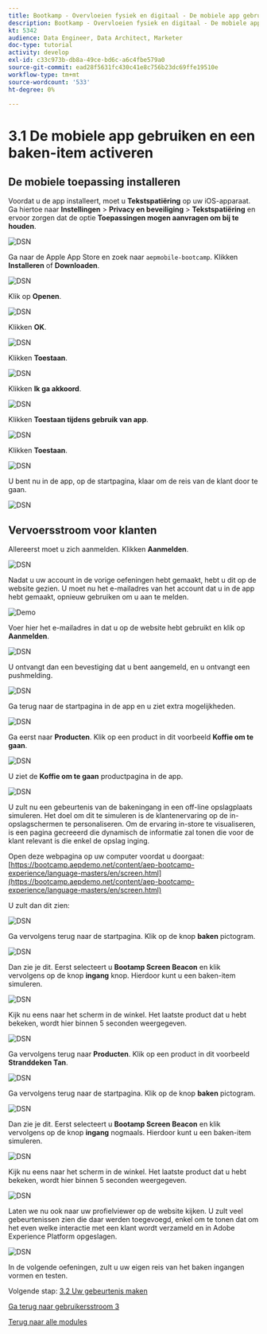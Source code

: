 ```yaml
---
title: Bootkamp - Overvloeien fysiek en digitaal - De mobiele app gebruiken en een baken-item activeren
description: Bootkamp - Overvloeien fysiek en digitaal - De mobiele app gebruiken en een baken-item activeren
kt: 5342
audience: Data Engineer, Data Architect, Marketer
doc-type: tutorial
activity: develop
exl-id: c33c973b-db8a-49ce-bd6c-a6c4fbe579a0
source-git-commit: ead28f5631fc430c41e8c756b23dc69ffe19510e
workflow-type: tm+mt
source-wordcount: '533'
ht-degree: 0%

---
```


# 3.1 De mobiele app gebruiken en een baken-item activeren

## De mobiele toepassing installeren

Voordat u de app installeert, moet u **Tekstspatiëring** op uw iOS-apparaat. Ga hiertoe naar **Instellingen** > **Privacy en beveiliging** > **Tekstspatiëring** en ervoor zorgen dat de optie **Toepassingen mogen aanvragen om bij te houden**.

![DSN](./../uc3/images/app4.png)

Ga naar de Apple App Store en zoek naar `aepmobile-bootcamp`. Klikken **Installeren** of **Downloaden**.

![DSN](./../uc3/images/app1.png)

Klik op **Openen**.

![DSN](./../uc3/images/app2.png)

Klikken **OK**.

![DSN](./../uc3/images/app9.png)

Klikken **Toestaan**.

![DSN](./../uc3/images/app3.png)

Klikken **Ik ga akkoord**.

![DSN](./../uc3/images/app7.png)

Klikken **Toestaan tijdens gebruik van app**.

![DSN](./../uc3/images/app8.png)

Klikken **Toestaan**.

![DSN](./../uc3/images/app5.png)

U bent nu in de app, op de startpagina, klaar om de reis van de klant door te gaan.

![DSN](./../uc3/images/app12.png)

## Vervoersstroom voor klanten

Allereerst moet u zich aanmelden. Klikken **Aanmelden**.

![DSN](./images/app13.png)

Nadat u uw account in de vorige oefeningen hebt gemaakt, hebt u dit op de website gezien. U moet nu het e-mailadres van het account dat u in de app hebt gemaakt, opnieuw gebruiken om u aan te melden.

![Demo](./images/pv1.png)

Voer hier het e-mailadres in dat u op de website hebt gebruikt en klik op **Aanmelden**.

![DSN](./images/app14.png)

U ontvangt dan een bevestiging dat u bent aangemeld, en u ontvangt een pushmelding.

![DSN](./images/app15.png)

Ga terug naar de startpagina in de app en u ziet extra mogelijkheden.

![DSN](./images/app17.png)

Ga eerst naar **Producten**. Klik op een product in dit voorbeeld **Koffie om te gaan**.

![DSN](./images/app19.png)

U ziet de **Koffie om te gaan** productpagina in de app.

![DSN](./images/app20.png)

U zult nu een gebeurtenis van de bakeningang in een off-line opslagplaats simuleren. Het doel om dit te simuleren is de klantenervaring op de in-opslagschermen te personaliseren. Om de ervaring in-store te visualiseren, is een pagina gecreeerd die dynamisch de informatie zal tonen die voor de klant relevant is die enkel de opslag inging.

Open deze webpagina op uw computer voordat u doorgaat: [https://bootcamp.aepdemo.net/content/aep-bootcamp-experience/language-masters/en/screen.html](https://bootcamp.aepdemo.net/content/aep-bootcamp-experience/language-masters/en/screen.html)

U zult dan dit zien:

![DSN](./images/screen1.png)

Ga vervolgens terug naar de startpagina. Klik op de knop **baken** pictogram.

![DSN](./images/app23.png)

Dan zie je dit. Eerst selecteert u **Bootamp Screen Beacon** en klik vervolgens op de knop **ingang** knop. Hierdoor kunt u een baken-item simuleren.

![DSN](./images/app21.png)

Kijk nu eens naar het scherm in de winkel. Het laatste product dat u hebt bekeken, wordt hier binnen 5 seconden weergegeven.

![DSN](./images/screen2.png)

Ga vervolgens terug naar **Producten**. Klik op een product in dit voorbeeld **Stranddeken Tan**.

![DSN](./images/app22.png)

Ga vervolgens terug naar de startpagina. Klik op de knop **baken** pictogram.

![DSN](./images/app23.png)

Dan zie je dit. Eerst selecteert u **Bootamp Screen Beacon** en klik vervolgens op de knop **ingang** nogmaals. Hierdoor kunt u een baken-item simuleren.

![DSN](./images/app21.png)

Kijk nu eens naar het scherm in de winkel. Het laatste product dat u hebt bekeken, wordt hier binnen 5 seconden weergegeven.

![DSN](./images/screen3.png)

Laten we nu ook naar uw profielviewer op de website kijken. U zult veel gebeurtenissen zien die daar werden toegevoegd, enkel om te tonen dat om het even welke interactie met een klant wordt verzameld en in Adobe Experience Platform opgeslagen.

![DSN](./images/screen4.png)

In de volgende oefeningen, zult u uw eigen reis van het baken ingangen vormen en testen.

Volgende stap: [3.2 Uw gebeurtenis maken](./ex2.md)

[Ga terug naar gebruikersstroom 3](./uc3.md)

[Terug naar alle modules](../../overview.md)
